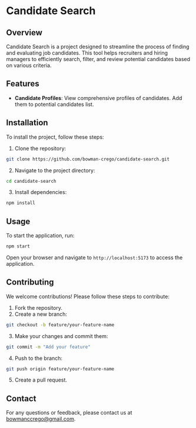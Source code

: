 # Candidate Search

## Overview

Candidate Search is a project designed to streamline the process of finding and evaluating job candidates. This tool helps recruiters and hiring managers to efficiently search, filter, and review potential candidates based on various criteria.

## Features

- **Candidate Profiles**: View comprehensive profiles of candidates. Add them to potential candidates list.

## Installation

To install the project, follow these steps:

1. Clone the repository:

```bash
git clone https://github.com/bowman-crego/candidate-search.git
```

2. Navigate to the project directory:

```bash
cd candidate-search
```

3. Install dependencies:

```bash
npm install
```

## Usage

To start the application, run:

```bash
npm start
```

Open your browser and navigate to `http://localhost:5173` to access the application.

## Contributing

We welcome contributions! Please follow these steps to contribute:

1. Fork the repository.
2. Create a new branch:

```bash
git checkout -b feature/your-feature-name
```

3. Make your changes and commit them:

```bash
git commit -m "Add your feature"
```

4. Push to the branch:

```bash
git push origin feature/your-feature-name
```

5. Create a pull request.

## Contact

For any questions or feedback, please contact us at [bowmanccrego@gmail.com](bowmanccrego@gmail.com).
